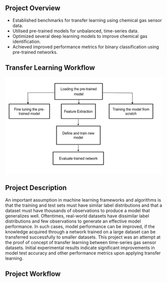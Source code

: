 ## Project Overview

- Established benchmarks for transfer learning using chemical gas sensor data.
- Utilised pre-trained models for unbalanced, time-series data.
- Optimized several deep learning models to improve chemical gas identification.
- Achieved improved performance metrics for binary classification using pre-trained networks.

## Transfer Learning Workflow

![](TL.png)

## Project Description

An important assumption in machine learning frameworks and algorithms is that the training and test sets must have similar label distributions and that a dataset must have thousands of observations to produce a model that generalizes well. Oftentimes, real-world datasets have dissimilar label distributions and few observations to generate an effective model performance. In such cases, model performance can be improved, if the knowledge acquired through a network trained on a large dataset can be transferred successfully to smaller datasets. This project was an attempt at the proof of concept of transfer learning between time-series gas sensor datasets. Initial experimental results indicate significant improvements in model test accuracy and other performance metrics upon applying transfer learning.

## Project Workflow 

